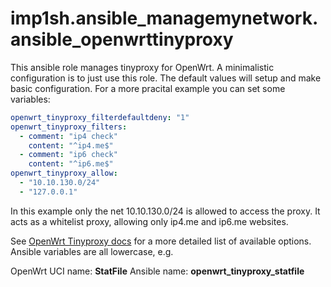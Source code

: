 # imp1sh.ansible_managemynetwork.ansible_openwrttinyproxy

This ansible role manages tinyproxy for OpenWrt. A minimalistic configuration is to just use this role. The default values will setup and make basic configuration.
For a more pracital example you can set some variables:

```yaml
openwrt_tinyproxy_filterdefaultdeny: "1"
openwrt_tinyproxy_filters:
  - comment: "ip4 check"
    content: "^ip4.me$"
  - comment: "ip6 check"
    content: "^ip6.me$"
openwrt_tinyproxy_allow:
  - "10.10.130.0/24"
  - "127.0.0.1"
```

In this example only the net 10.10.130.0/24 is allowed to access the proxy. It acts as a whitelist proxy, allowing only ip4.me and ip6.me websites.

See [OpenWrt Tinyproxy docs](https://openwrt.org/docs/guide-user/services/proxy/tinyproxy) for a more detailed list of available options. Ansible variables are all lowercase, e.g.

OpenWrt UCI name: **StatFile**
Ansible name: **openwrt_tinyproxy_statfile**
